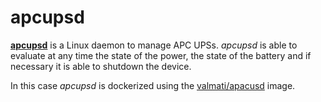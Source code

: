 # apcupsd

**[apcupsd](http://www.apcupsd.org/)** is a Linux daemon to manage APC UPSs. *apcupsd* is able to evaluate at any time the state of the power, the state of the battery and if necessary it is able to shutdown the device.

 In this case *apcupsd* is dockerized using the [valmati/apacusd](https://github.com/ValMati/apcupsd-docker) image.
